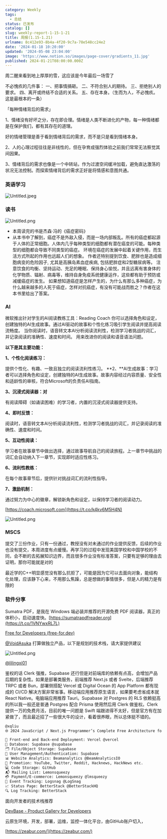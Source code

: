 ```yaml
---
category: Weekly
tags:
  - 总结
status: 已发布
catalog: []
slug: weekly-report-1-15-1-21
title: 周报(1.15-1.21)
urlname: 8c412e93-8b4a-4f20-9c7a-78e548cc24e2
date: '2024-01-18 10:20:00'
updated: '2024-05-08 23:04:00'
image: 'https://www.notion.so/images/page-cover/gradients_11.jpg'
published: 2024-01-21T08:00:00.000Z
---
```


周二醒来看到地上厚厚的雪，这应该是今年最后一场雪了


不必愧疚的几件事：
一、把事情搞砸。
二、不符合别人的期待。
三、拒绝别人的要求。
四、离开或终结不合适的关系。
五、存在本身。（生而为人，不必愧疚。这是最根本的一条）


「每种情绪背后的需求」


1、情绪没有好坏之分，存在即合理。情绪是人类不断进化的产物，每一种情绪都是在保护我们，都有其存在的道理。


好的情绪管理是善于看到情绪背后的需求，而不是只是看到情绪本身。


2、人的心理过程往往是非线性的，但在孕育成强烈体验之前我们常常无法察觉其间因果。


3、情绪背后的需求也像是一个中转站，作为过渡空间缓冲加载，避免直达激荡的状况无法控制。而探索情绪背后的需求正好是将情感和意图共通。


### 英语学习


![Untitled.jpeg](https://prod-files-secure.s3.us-west-2.amazonaws.com/5d24fe63-e567-4804-86f9-9fdc62e13082/faec46dc-9da5-4799-b905-c316418f1168/Untitled.jpeg?X-Amz-Algorithm=AWS4-HMAC-SHA256&X-Amz-Content-Sha256=UNSIGNED-PAYLOAD&X-Amz-Credential=ASIAZI2LB466TQQ2KIOK%2F20250211%2Fus-west-2%2Fs3%2Faws4_request&X-Amz-Date=20250211T053722Z&X-Amz-Expires=3600&X-Amz-Security-Token=IQoJb3JpZ2luX2VjELX%2F%2F%2F%2F%2F%2F%2F%2F%2F%2FwEaCXVzLXdlc3QtMiJHMEUCIQDJ5ol%2FfhLhr079cDpb0dIdt5nODLGKzr%2F8uDi4q8%2F6PgIgQ7CLEQ0E3KXR7kK%2FRQChTB4yDr%2BZ5mCHV7SePYx0lNwqiAQIzv%2F%2F%2F%2F%2F%2F%2F%2F%2F%2FARAAGgw2Mzc0MjMxODM4MDUiDKTnYHlVvZd2bLZ5MyrcAzDfkJdE1vCbxRPSylTxrAC1amFnYqprnwMGGaGOInmguUTYuPzDTnhuD3oiGM6JqxyVl59I3IcOm2JCjA3IMlwECcgsgIB6lYTmWhg2PfkqJwu6SrAgOR%2FehBtTVpmZQbdEirnMdtWMB0pe958hMUkc94PLY4B0dk7H9HAy420nWwBQB2ql3TbjqnootG3hbjw3ZECy9zgN4ZGX3w1HnrfCuRU%2BBs2hfRCPttj%2F922sbxT1ht1%2BNrzIAiDPokeeCtWZOCrFW0o9Y37wX8KS7VT4cSCwC05UrMotFhZwjAXsC3beykLzQA%2BMBvhO%2FeWbWC6FovNvTM2Gnf%2FoFfqkKrSkQvz2DwYUsj0UufVueo2nwmaShTsh0%2BlCmEa71h%2BjjEcarTueIhtaJ%2BVyRk%2FVSP1mLEMKl6GChFKgpsqHEatE3pdzNHki2SEAsGqk30IZIklWgl%2B%2BCuCts373rlDLht%2BxQcP2OEmz8UD5s2lcq1BQ1Fvzp%2FIvg7S8mKl%2FSuup0ePwppn0ifGmK2noEwbM4beIKujWLMLG72M9%2FH0XC0ITD9G7dNiDDpOsvJxxdqIWhY14oPD%2B7XLb7SGupo0Xqfs1XV5K23OYajtPL3VI23EXJ6H6GIwdVlhcMGXhMIysq70GOqUByDmUsiNbpYn3mR2h7DFpFnM25CAbTlSUumpVr%2B0R%2BRzIgMPTXQh4P679z2Zi5bUnni6nVj4cApNpnXqT1XlMV5y8%2B412fb%2BloesxorIKr1Sz%2B3o0f%2BCh%2FVSWh2ZY1AYRh2ttrXSfRnNo0%2FAUl3ENewLs8LD3kdxKXxBDIXzCen2XMlTBRlocbptfHXsrIQoTB6StQDwoTw%2BB3MHa7DcvrF3gnEmo&X-Amz-Signature=cdc9395fe1630986bfb7ebf79ec0fe0839aa50139bb5777c4871f6be4c92ea86&X-Amz-SignedHeaders=host&x-id=GetObject)


### 读书


![Untitled.png](https://prod-files-secure.s3.us-west-2.amazonaws.com/5d24fe63-e567-4804-86f9-9fdc62e13082/08aff459-da99-4ed5-87c6-1f4c95b62ac3/Untitled.png?X-Amz-Algorithm=AWS4-HMAC-SHA256&X-Amz-Content-Sha256=UNSIGNED-PAYLOAD&X-Amz-Credential=ASIAZI2LB466TQQ2KIOK%2F20250211%2Fus-west-2%2Fs3%2Faws4_request&X-Amz-Date=20250211T053722Z&X-Amz-Expires=3600&X-Amz-Security-Token=IQoJb3JpZ2luX2VjELX%2F%2F%2F%2F%2F%2F%2F%2F%2F%2FwEaCXVzLXdlc3QtMiJHMEUCIQDJ5ol%2FfhLhr079cDpb0dIdt5nODLGKzr%2F8uDi4q8%2F6PgIgQ7CLEQ0E3KXR7kK%2FRQChTB4yDr%2BZ5mCHV7SePYx0lNwqiAQIzv%2F%2F%2F%2F%2F%2F%2F%2F%2F%2FARAAGgw2Mzc0MjMxODM4MDUiDKTnYHlVvZd2bLZ5MyrcAzDfkJdE1vCbxRPSylTxrAC1amFnYqprnwMGGaGOInmguUTYuPzDTnhuD3oiGM6JqxyVl59I3IcOm2JCjA3IMlwECcgsgIB6lYTmWhg2PfkqJwu6SrAgOR%2FehBtTVpmZQbdEirnMdtWMB0pe958hMUkc94PLY4B0dk7H9HAy420nWwBQB2ql3TbjqnootG3hbjw3ZECy9zgN4ZGX3w1HnrfCuRU%2BBs2hfRCPttj%2F922sbxT1ht1%2BNrzIAiDPokeeCtWZOCrFW0o9Y37wX8KS7VT4cSCwC05UrMotFhZwjAXsC3beykLzQA%2BMBvhO%2FeWbWC6FovNvTM2Gnf%2FoFfqkKrSkQvz2DwYUsj0UufVueo2nwmaShTsh0%2BlCmEa71h%2BjjEcarTueIhtaJ%2BVyRk%2FVSP1mLEMKl6GChFKgpsqHEatE3pdzNHki2SEAsGqk30IZIklWgl%2B%2BCuCts373rlDLht%2BxQcP2OEmz8UD5s2lcq1BQ1Fvzp%2FIvg7S8mKl%2FSuup0ePwppn0ifGmK2noEwbM4beIKujWLMLG72M9%2FH0XC0ITD9G7dNiDDpOsvJxxdqIWhY14oPD%2B7XLb7SGupo0Xqfs1XV5K23OYajtPL3VI23EXJ6H6GIwdVlhcMGXhMIysq70GOqUByDmUsiNbpYn3mR2h7DFpFnM25CAbTlSUumpVr%2B0R%2BRzIgMPTXQh4P679z2Zi5bUnni6nVj4cApNpnXqT1XlMV5y8%2B412fb%2BloesxorIKr1Sz%2B3o0f%2BCh%2FVSWh2ZY1AYRh2ttrXSfRnNo0%2FAUl3ENewLs8LD3kdxKXxBDIXzCen2XMlTBRlocbptfHXsrIQoTB6StQDwoTw%2BB3MHa7DcvrF3gnEmo&X-Amz-Signature=17365d0335634aa9fd1c2a5c29685b2ad433b0f82b087bf612226894edeb8159&X-Amz-SignedHeaders=host&x-id=GetObject)

- 本周读完的书是杰森·冯的《癌症密码》
- 从本书中了解到，癌症不是外敌入侵，而是一场内部叛乱。所有的癌症都起源于人体的正常细胞。人体内几乎每种类型的细胞都有潜在癌变的可能。每种类型的细胞都会导致不同类型的癌症。
环境在癌症的发展中起着关键作用，而生活方式所起的作用也远超人们的想象。
作者还特别提到饮食、肥胖也是造成细胞病变的危险因子, 尤其是高胰岛素血症疾病, 包括肥胖症和2型糖尿病等。
注意饮食的均衡、坚持运动、充足的睡眠、保持身心愉悦，并且远离有害身体的化学物质、辐射、病毒等，维持自身免疫系统健康运作，这些都有助于预防或减缓癌症的发生。
如果想知道癌症是怎样产生的，为什么有那么多种癌症，为什么越来越多的人死于癌症，怎样对抗癌症，有没有可能战而胜之？作者在这本书里给出了答案。

### AI


微软推出针对学生的AI阅读教练工具：Reading Coach
你可以选择角色和设定，创建独特的AI生成故事。通过AI驱动的故事和个性化练习吸引学生阅读并提高阅读流畅度。
当你阅读时，语音转文本AI分析阅读流利性，检测学习者挑战的词汇，并记录阅读的准确性、速度和时间。
用来改进你的阅读和语音语法问题。


**以下是其主要功能：**


**1、个性化阅读练习：**


提供个性化、有趣、一致且独立的阅读流利性练习。
**2、**AI生成故事：学习者可以选择角色和设定，创建独特的AI生成故事。故事内容经过内容质量、安全性和适龄性的审核，符合Microsoft的负责任AI指南。


**3、沉浸式阅读器：对**


有阅读障碍（如诵读困难）的学习者，内置的沉浸式阅读器提供支持。


**4、即时反馈：**


阅读时，语音转文本AI分析阅读流利性，检测学习者挑战的词汇，并记录阅读的准确性、速度和时间。


**5、互动性阅读：**


学习者在故事章节中做出选择，通过故事导航自己的阅读旅程。上一章节中挑战的词汇会自动纳入下一章节，实现即时适应性练习。


**6、流利性教练：**


在每个故事章节后，提供针对挑战词汇的流利性指导。


**7、激励机制：**


通过努力为中心的徽章，解锁新角色和设定，以保持学习者的阅读动力。


[https://coach.microsoft.com](https://t.co/k4kv6M5H4N)


![Untitled.png](https://prod-files-secure.s3.us-west-2.amazonaws.com/5d24fe63-e567-4804-86f9-9fdc62e13082/8f53d036-0cfc-469d-a837-f15107675ae4/Untitled.png?X-Amz-Algorithm=AWS4-HMAC-SHA256&X-Amz-Content-Sha256=UNSIGNED-PAYLOAD&X-Amz-Credential=ASIAZI2LB466TQQ2KIOK%2F20250211%2Fus-west-2%2Fs3%2Faws4_request&X-Amz-Date=20250211T053722Z&X-Amz-Expires=3600&X-Amz-Security-Token=IQoJb3JpZ2luX2VjELX%2F%2F%2F%2F%2F%2F%2F%2F%2F%2FwEaCXVzLXdlc3QtMiJHMEUCIQDJ5ol%2FfhLhr079cDpb0dIdt5nODLGKzr%2F8uDi4q8%2F6PgIgQ7CLEQ0E3KXR7kK%2FRQChTB4yDr%2BZ5mCHV7SePYx0lNwqiAQIzv%2F%2F%2F%2F%2F%2F%2F%2F%2F%2FARAAGgw2Mzc0MjMxODM4MDUiDKTnYHlVvZd2bLZ5MyrcAzDfkJdE1vCbxRPSylTxrAC1amFnYqprnwMGGaGOInmguUTYuPzDTnhuD3oiGM6JqxyVl59I3IcOm2JCjA3IMlwECcgsgIB6lYTmWhg2PfkqJwu6SrAgOR%2FehBtTVpmZQbdEirnMdtWMB0pe958hMUkc94PLY4B0dk7H9HAy420nWwBQB2ql3TbjqnootG3hbjw3ZECy9zgN4ZGX3w1HnrfCuRU%2BBs2hfRCPttj%2F922sbxT1ht1%2BNrzIAiDPokeeCtWZOCrFW0o9Y37wX8KS7VT4cSCwC05UrMotFhZwjAXsC3beykLzQA%2BMBvhO%2FeWbWC6FovNvTM2Gnf%2FoFfqkKrSkQvz2DwYUsj0UufVueo2nwmaShTsh0%2BlCmEa71h%2BjjEcarTueIhtaJ%2BVyRk%2FVSP1mLEMKl6GChFKgpsqHEatE3pdzNHki2SEAsGqk30IZIklWgl%2B%2BCuCts373rlDLht%2BxQcP2OEmz8UD5s2lcq1BQ1Fvzp%2FIvg7S8mKl%2FSuup0ePwppn0ifGmK2noEwbM4beIKujWLMLG72M9%2FH0XC0ITD9G7dNiDDpOsvJxxdqIWhY14oPD%2B7XLb7SGupo0Xqfs1XV5K23OYajtPL3VI23EXJ6H6GIwdVlhcMGXhMIysq70GOqUByDmUsiNbpYn3mR2h7DFpFnM25CAbTlSUumpVr%2B0R%2BRzIgMPTXQh4P679z2Zi5bUnni6nVj4cApNpnXqT1XlMV5y8%2B412fb%2BloesxorIKr1Sz%2B3o0f%2BCh%2FVSWh2ZY1AYRh2ttrXSfRnNo0%2FAUl3ENewLs8LD3kdxKXxBDIXzCen2XMlTBRlocbptfHXsrIQoTB6StQDwoTw%2BB3MHa7DcvrF3gnEmo&X-Amz-Signature=aac014867a5150a6c7d909cadb130c49d6e51b51ea5d3ca5f53b763ffa268e6f&X-Amz-SignedHeaders=host&x-id=GetObject)


### MSCS


提交了三份作业，只有一份通过，教授没有对未通过的作业提供反馈，后续的作业也没有提交，本周进度有点缓慢。再学习的过程中发现美国学校和中国学校的不同，会不断的去拓展知识边界，而且很多作业没有标准答案，只要有足够的理由去证明，那你可能就是对的


最近学的C++明显感觉没有那么抗拒了，可能是因为它可以去面向对象，能结构化处理，应该静下心来，不用那么焦躁，总是想做的事情很多，但是人的精力是有限的


### 软件分享


Sumatra PDF，是我在 Windows 端必装并推荐的开源免费 PDF 阅读器，真正的体积小，启动速度快。[https://sumatrapdfreader.org](https://t.co/1VNYwxRL7L)


[Free for Developers (free-for.dev)](https://free-for.dev/#/)


[@VoidAsuka](https://twitter.com/VoidAsuka) 打算做独立产品，以下是规划的技术栈，请大家提供建议


![Untitled.png](https://prod-files-secure.s3.us-west-2.amazonaws.com/5d24fe63-e567-4804-86f9-9fdc62e13082/93561a3c-b2bc-4a43-bbc5-67e3f740ed5e/Untitled.png?X-Amz-Algorithm=AWS4-HMAC-SHA256&X-Amz-Content-Sha256=UNSIGNED-PAYLOAD&X-Amz-Credential=ASIAZI2LB466TQQ2KIOK%2F20250211%2Fus-west-2%2Fs3%2Faws4_request&X-Amz-Date=20250211T053722Z&X-Amz-Expires=3600&X-Amz-Security-Token=IQoJb3JpZ2luX2VjELX%2F%2F%2F%2F%2F%2F%2F%2F%2F%2FwEaCXVzLXdlc3QtMiJHMEUCIQDJ5ol%2FfhLhr079cDpb0dIdt5nODLGKzr%2F8uDi4q8%2F6PgIgQ7CLEQ0E3KXR7kK%2FRQChTB4yDr%2BZ5mCHV7SePYx0lNwqiAQIzv%2F%2F%2F%2F%2F%2F%2F%2F%2F%2FARAAGgw2Mzc0MjMxODM4MDUiDKTnYHlVvZd2bLZ5MyrcAzDfkJdE1vCbxRPSylTxrAC1amFnYqprnwMGGaGOInmguUTYuPzDTnhuD3oiGM6JqxyVl59I3IcOm2JCjA3IMlwECcgsgIB6lYTmWhg2PfkqJwu6SrAgOR%2FehBtTVpmZQbdEirnMdtWMB0pe958hMUkc94PLY4B0dk7H9HAy420nWwBQB2ql3TbjqnootG3hbjw3ZECy9zgN4ZGX3w1HnrfCuRU%2BBs2hfRCPttj%2F922sbxT1ht1%2BNrzIAiDPokeeCtWZOCrFW0o9Y37wX8KS7VT4cSCwC05UrMotFhZwjAXsC3beykLzQA%2BMBvhO%2FeWbWC6FovNvTM2Gnf%2FoFfqkKrSkQvz2DwYUsj0UufVueo2nwmaShTsh0%2BlCmEa71h%2BjjEcarTueIhtaJ%2BVyRk%2FVSP1mLEMKl6GChFKgpsqHEatE3pdzNHki2SEAsGqk30IZIklWgl%2B%2BCuCts373rlDLht%2BxQcP2OEmz8UD5s2lcq1BQ1Fvzp%2FIvg7S8mKl%2FSuup0ePwppn0ifGmK2noEwbM4beIKujWLMLG72M9%2FH0XC0ITD9G7dNiDDpOsvJxxdqIWhY14oPD%2B7XLb7SGupo0Xqfs1XV5K23OYajtPL3VI23EXJ6H6GIwdVlhcMGXhMIysq70GOqUByDmUsiNbpYn3mR2h7DFpFnM25CAbTlSUumpVr%2B0R%2BRzIgMPTXQh4P679z2Zi5bUnni6nVj4cApNpnXqT1XlMV5y8%2B412fb%2BloesxorIKr1Sz%2B3o0f%2BCh%2FVSWh2ZY1AYRh2ttrXSfRnNo0%2FAUl3ENewLs8LD3kdxKXxBDIXzCen2XMlTBRlocbptfHXsrIQoTB6StQDwoTw%2BB3MHa7DcvrF3gnEmo&X-Amz-Signature=48a39dc8eb88f4a712bd083e1dde58d3178484affc65be868e22820512853f56&X-Amz-SignedHeaders=host&x-id=GetObject)


[@lilingxi01](https://twitter.com/lilingxi01)


鉴权的话 Clerk 强推，Supabase 还行但是对前端库的依赖有点高，会增加产品后期的复杂性。如果是部署类服务，前端推荐 Next.js 或者 Svelte，后端推荐 TRPC 或者 Bun，部署侧搭配 Vercel 或 Digital Ocean 的 App Platform 都有现成的 CI/CD 解决方案非常省事。移动端应用推荐原生语言，如果要考虑省成本就 React Native。电脑端应用推荐 Tauri。Supabase 对 Postgres 的 RLS 依赖挺高的所以我一般还是普通 Postgres 配合 Prisma 使用然后用 Clerk 做鉴权。Clerk 提供一万的免费月活，目前的唯一问题是 Swift 端跟进得不太好，但是官方有在加紧做了，而且最近招了一些很大牛的设计，看着很养眼，所以总体挺不错的。


```markdown
@xqliu
🌐 2024 JavaScript / Next.js Programmer’s Complete Free Architecture for solo entrepreneur:

🔧 Front-end and Back-end Deployment: Vercel @vercel
💾 Database: Supabase @supabase
🗂️ File/Object Storage: Supabase
👥 User Management/Authentication: Supabase
📊 Website Analytics: Beamanalytics @BeamAnalyticsIO
📣 Promotion: YouTube, Twitter, Reddit, Hacknews, HackNews etc. 
💻 Code Storage: GitHub
📬 Mailing List: Lemonsqueezy
💳 Payment/E-commerce: Lemonsqueezy @lmsqueezy
📌 Event Tracking: Logsnag @LogSnag
📈 Status Page: BetterStack @BetterStackHQ
🔍 Log Tracking: BetterStack
```


面向开发者的技术栈推荐


[DevBase - Product Gallery for Developers](https://devbase.fyi/)


云原生环境，开发，部署，运维，监控一体化平台，由GitHub账户切入，


[https://zeabur.com/](https://zeabur.com/)

